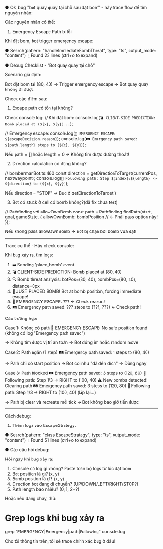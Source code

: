 ● Ok, bug "bot quay quay tại chỗ sau đặt bom" - hãy trace flow để tìm nguyên nhân:

  Các nguyên nhân có thể:

  1. Emergency Escape Path bị lỗi

  Khi đặt bom, bot trigger emergency escape:

● Search(pattern: "handleImmediateBombThreat", type: "ts", output_mode: "content")
  ⎿  Found 23 lines (ctrl+o to expand)

● Debug Checklist - "Bot quay quay tại chỗ"

  Scenario giả định:

  Bot đặt bom tại (80, 40)
  → Trigger emergency escape
  → Bot quay quay không đi được

  Check các điểm sau:

  1. Escape path có tồn tại không?

  Check console log:
  // Khi đặt bom:
  console.log(`💣 CLIENT-SIDE PREDICTION: Bomb placed at (${x}, ${y})...`);

  // Emergency escape:
  console.log(`🏃 EMERGENCY ESCAPE: ${escapeDecision.reason}`);
  console.log(`🛤️ Emergency path saved: ${path.length} steps to (${x}, ${y})`);

  Nếu path = [] hoặc length = 0 → Không tìm được đường thoát!

  2. Direction calculation có đúng không?

  // bombermanBot.ts:460
  const direction = getDirectionToTarget(currentPos, nextWaypoint);
  console.log(`🎯 Following path: Step ${index}/${length} -> ${direction} to (${x}, ${y})`);

  Nếu direction = "STOP" → Bug ở getDirectionToTarget()

  3. Bot có stuck ở cell có bomb không?(đã fix chưa test)

  // Pathfinding với allowOwnBomb
  const path = Pathfinding.findPath(start, goal, gameState, {
    allowOwnBomb: bombPosition  // ← Phải pass option này!
  });

  Nếu không pass allowOwnBomb → Bot bị chặn bởi bomb vừa đặt!

  ---
  Trace cụ thể - Hãy check console:

  Khi bug xảy ra, tìm logs:

  1. ➡️ Sending 'place_bomb' event
  2. 💣 CLIENT-SIDE PREDICTION: Bomb placed at (80, 40)
  3. 🔍 Bomb threat analysis: botPos=(80, 40), bombPos=(80, 40), distance=0px
  4. 🚨 JUST PLACED BOMB! Bot at bomb position, forcing immediate escape!
  5. 🏃 EMERGENCY ESCAPE: ???  ← Check reason!
  6. 🛤️ Emergency path saved: ??? steps to (???, ???)  ← Check path!

  Các trường hợp:

  Case 1: Không có path
  🏃 EMERGENCY ESCAPE: No safe position found
  (không có log "Emergency path saved")

  → Không tìm được vị trí an toàn
  → Bot đứng im hoặc random move

  Case 2: Path ngắn (1 step)
  🛤️ Emergency path saved: 1 steps to (80, 40)

  → Path chỉ có start position
  → Bot coi như "đã đến đích"
  → Dừng ngay

  Case 3: Path blocked
  🛤️ Emergency path saved: 3 steps to (120, 80)
  🎯 Following path: Step 1/3 -> RIGHT to (100, 40)
  ⚠️ New bombs detected! Clearing path
  🛤️ Emergency path saved: 3 steps to (120, 80)
  🎯 Following path: Step 1/3 -> RIGHT to (100, 40)
  (lặp lại...)

  → Path bị clear và recreate mỗi tick
  → Bot không bao giờ tiến được

  ---
  Cách debug:

  1. Thêm logs vào EscapeStrategy:

● Search(pattern: "class EscapeStrategy", type: "ts", output_mode: "content")
  ⎿  Found 51 lines (ctrl+o to expand)

● Các câu hỏi debug:

  Hỏi ngay khi bug xảy ra:

  1. Console có log gì không? Paste toàn bộ logs từ lúc đặt bom
  2. Bot position là gì? (x, y)
  3. Bomb position là gì? (x, y)
  4. Direction bot đang di chuyển? (UP/DOWN/LEFT/RIGHT/STOP?)
  5. Path length bao nhiêu? (0, 1, 2+?)

  Hoặc nếu đang chạy, thử:

  # Grep logs khi bug xảy ra
  grep "EMERGENCY\|Emergency\|path\|Following" console.log

  Cho tôi thông tin trên, tôi sẽ trace chính xác bug ở đâu!